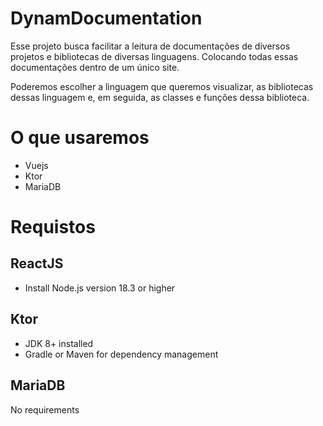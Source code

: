 # DynamDocumentation

Esse projeto busca facilitar a leitura de documentações de diversos projetos e bibliotecas de diversas linguagens. Colocando todas essas documentações dentro de um único site.

Poderemos escolher a linguagem que queremos visualizar, as bibliotecas dessas linguagem e, em seguida, as classes e funções dessa biblioteca.

# O que usaremos
- Vuejs
- Ktor
- MariaDB

# Requistos
## ReactJS
+ Install Node.js version 18.3 or higher


## Ktor
+ JDK 8+ installed
+ Gradle or Maven for dependency management

## MariaDB
No requirements
